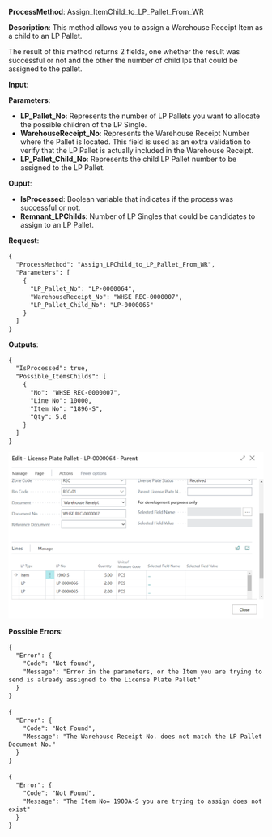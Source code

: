 **ProcessMethod**: Assign_ItemChild_to_LP_Pallet_From_WR

**Description**:
This method allows you to assign a Warehouse Receipt Item as a child to an LP Pallet.

The result of this method returns 2 fields, one whether the result was successful or not and the other the number of child lps that could be assigned to the pallet.

**Input**:

**Parameters**: 
-	**LP_Pallet_No**: Represents the number of LP Pallets you want to allocate the possible children of the LP Single.
-	**WarehouseReceipt_No**:  Represents the Warehouse Receipt Number where the Pallet is located. This field is used as an extra validation to verify that the LP Pallet is actually included in the Warehouse Receipt.
-	**LP_Pallet_Child_No**: Represents the child LP Pallet number to be assigned to the LP Pallet.

**Ouput**: 
-	**IsProcessed**: Boolean variable that indicates if the process was successful or not.
-	**Remnant_LPChilds**: Number of LP Singles that could be candidates to assign to an LP Pallet.

**Request**:
```
{
  "ProcessMethod": "Assign_LPChild_to_LP_Pallet_From_WR",
  "Parameters": [
    {
      "LP_Pallet_No": "LP-0000064",
      "WarehouseReceipt_No": "WHSE REC-0000007",
      "LP_Pallet_Child_No": "LP-0000065"
    }
  ]
}
```


**Outputs**:

```
{
  "IsProcessed": true,
  "Possible_ItemsChilds": [
    {
      "No": "WHSE REC-0000007",
      "Line No": 10000,
      "Item No": "1896-S",
      "Qty": 5.0
    }
  ]
}
```

![image.png](/.attachments/image-6675877d-9126-40b7-be52-836af42197bc.png) 


**Possible Errors**:

```
{
  "Error": {
    "Code": "Not found",
    "Message": "Error in the parameters, or the Item you are trying to send is already assigned to the License Plate Pallet"
  }
}

{
  "Error": {
    "Code": "Not Found",
    "Message": "The Warehouse Receipt No. does not match the LP Pallet Document No."
  }
}

{
  "Error": {
    "Code": "Not Found",
    "Message": "The Item No= 1900A-S you are trying to assign does not exist"
  }
}
```





